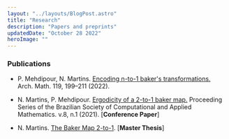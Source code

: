 ```yaml
---
layout: "../layouts/BlogPost.astro"
title: "Research"
description: "Papers and preprints"
updatedDate: "October 28 2022"
heroImage: ""
---
```


### Publications

- P. Mehdipour, N. Martins. [Encoding n-to-1 baker's transformations.](http://dx.doi.org/10.1007/s00013-022-01743-z) Arch. Math. 119, 199–211 (2022).

- N. Martins, P. Mehdipour. [Ergodicity of a 2-to-1 baker map.](http://dx.doi.org/10.5540/03.2021.008.01.0404) Proceeding Series of the Brazilian Society of Computational and Applied Mathematics. v.8, n.1 (2021). [**Conference Paper**]

- N. Martins. [The Baker Map 2-to-1](https://locus.ufv.br//handle/123456789/28096). [**Master Thesis**]